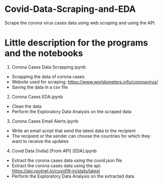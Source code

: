 # Covid-Data-Scraping-and-EDA
Scrape the corona virus cases data using web scraping and using the API. 


# Little description for the programs and the notebooks
1) Corona Cases Data Scrapping.ipynb
  - Scrapping the data of corona cases
  - Website used for scraping: https://www.worldometers.info/coronavirus/
  - Saving the data in a csv file

2) Corona Cases EDA.ipynb
  - Clean the data
  - Perform the Exploratory Data Analysis on the scraped data
  
3) Corona Cases Email Alerts.ipynb
  - Write an email script that send the latest data to the recipient
  - The recipient or the sender can choose the countries for which they want to receive the updates
  
4) Covid Data [India] [From API] [EDA].ipynb
  - Extract the corona cases data using the covid.json file
  - Extract the corona cases data using the api: https://api.rootnet.in/covid19-in/stats/latest
  - Perform the Exploratory Data Analysis on the extracted data
 

